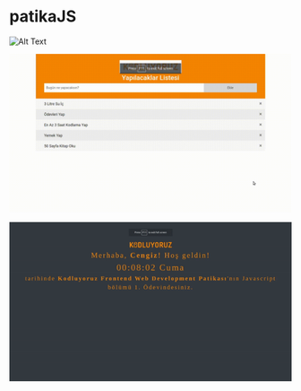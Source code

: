 # patikaJS
![Alt Text](https://github.com/Kodluyoruz/taskforce/raw/main/javascript/javascript-temel/odev3/figures/asiankitchen.gif)

![Alt Text](https://raw.githubusercontent.com/Kodluyoruz/taskforce/main/javascript/javascript-temel/odev2/figures/todolist.gif)

<img src=https://raw.githubusercontent.com/Kodluyoruz/taskforce/main/javascript/javascript-temel/odev1/figures/clock.gif max-width=100% >
